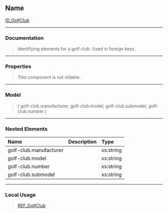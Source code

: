## Name ##

[ID\_GolfClub](GID_GolfClub.md)

---


### Documentation ###


> Identifying elements for a golf club. Used in foreign keys.


---



### Properties ###

> This component is not nillable.

---


### Model ###

> ( golf-club.manufacturer, golf-club.model, golf-club.submodel, golf-club.number   )

---


### Nested Elements ###

| **Name** | **Description** | **Type** |
|:---------|:----------------|:---------|
| golf-club.manufacturer |                 | xs:string |
| golf-club.model |                 | xs:string |
| golf-club.number |                 | xs:string |
| golf-club.submodel |                 | xs:string |


---


### Local Usage ###
> [REF\_GolfClub](CREF_GolfClub.md)